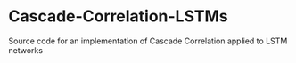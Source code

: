 # Cascade-Correlation-LSTMs
Source code for an implementation of Cascade Correlation applied to LSTM networks
